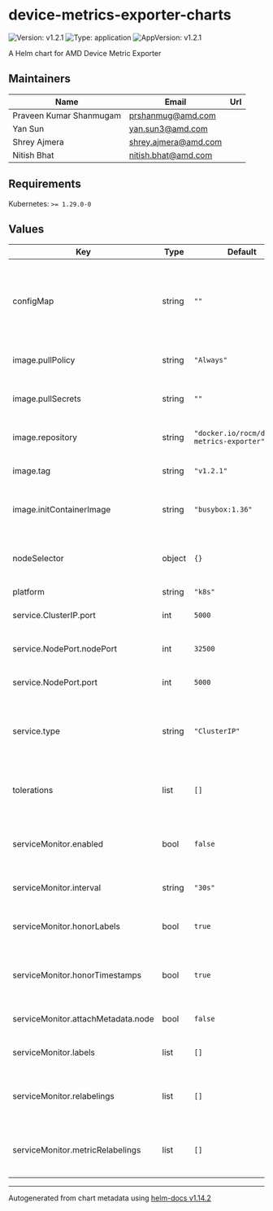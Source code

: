 # device-metrics-exporter-charts

![Version: v1.2.1](https://img.shields.io/badge/Version-v1.2.1-informational?style=flat-square) ![Type: application](https://img.shields.io/badge/Type-application-informational?style=flat-square) ![AppVersion: v1.2.1](https://img.shields.io/badge/AppVersion-v1.2.1-informational?style=flat-square)

A Helm chart for AMD Device Metric Exporter

## Maintainers

| Name | Email | Url |
| ---- | ------ | --- |
| Praveen Kumar Shanmugam | <prshanmug@amd.com> |  |
| Yan Sun | <yan.sun3@amd.com> |  |
| Shrey Ajmera | <shrey.ajmera@amd.com> |  |
| Nitish Bhat | <nitish.bhat@amd.com> |  |

## Requirements

Kubernetes: `>= 1.29.0-0`

## Values

| Key | Type | Default | Description |
|-----|------|---------|-------------|
| configMap | string | `""` | configMap name for the customizing configs and mount into metrics exporter container |
| image.pullPolicy | string | `"Always"` | metrics exporter image pullPolicy |
| image.pullSecrets | string | `""` | metrics exporter image pullSecret name |
| image.repository | string | `"docker.io/rocm/device-metrics-exporter"` | repository URL for the metrics exporter image |
| image.tag | string | `"v1.2.1"` | metrics exporter image tag |
| image.initContainerImage | string | `"busybox:1.36"` | metrics exporter initContainer image |
| nodeSelector | object | `{}` | Add node selector for the daemonset of metrics exporter |
| platform | string | `"k8s"` |  |
| service.ClusterIP.port | int | `5000` | set port for ClusterIP type service |
| service.NodePort.nodePort | int | `32500` | set nodePort for NodePort type service   |
| service.NodePort.port | int | `5000` | set port for NodePort type service    |
| service.type | string | `"ClusterIP"` | metrics exporter service type, could be ClusterIP or NodePort |
| tolerations | list | `[]` | Add tolerations for deploying metrics exporter on tainted nodes |
| serviceMonitor.enabled | bool | `false` | Create a ServiceMonitor resource for Prometheus Operator |
| serviceMonitor.interval | string | `"30s"` | Scrape interval for the ServiceMonitor|
| serviceMonitor.honorLabels | bool | `true` | Honor labels configuration for ServiceMonitor|
| serviceMonitor.honorTimestamps | bool | `true`| Honor timestamps configuration for ServiceMonitor |
| serviceMonitor.attachMetadata.node | bool | `false` | Add node metadata as labels |
| serviceMonitor.labels | list | `[]` | Additional labels for the ServiceMonitor |
| serviceMonitor.relabelings | list | `[]` | RelabelConfigs to apply to samples before scraping |
| serviceMonitor.metricRelabelings | list | `[]` | Relabeling rules applied to individual scraped metrics |


----------------------------------------------
Autogenerated from chart metadata using [helm-docs v1.14.2](https://github.com/norwoodj/helm-docs/releases/v1.14.2)
